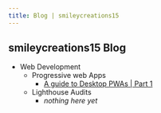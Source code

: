```yaml
---
title: Blog | smileycreations15
---
```

## smileycreations15 Blog
+ Web Development
  + Progressive web Apps
    + [A guide to Desktop PWAs | Part 1](https://smileycreations15.com/blog/web-development/PWA/pwa-guide-1)
  + Lighthouse Audits
    + _nothing here yet_
